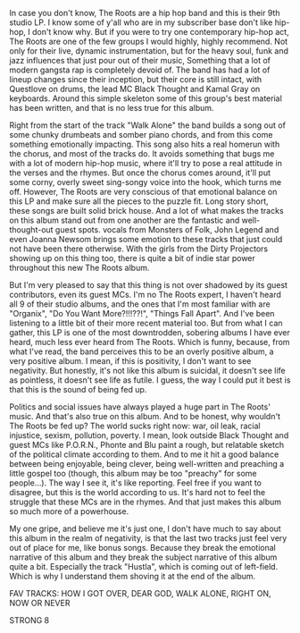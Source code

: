 In case you don't know, The Roots are a hip hop band and this is their 9th studio LP. I know some of y'all who are in my subscriber base don't like hip-hop, I don't know why. But if you were to try one contemporary hip-hop act, The Roots are one of the few groups I would highly, highly recommend. Not only for their live, dynamic instrumentation, but for the heavy soul, funk and jazz influences that just pour out of their music, Something that a lot of modern gangsta rap is completely devoid of. The band has had a lot of lineup changes since their inception, but their core is still intact, with Questlove on drums, the lead MC Black Thought and Kamal Gray on keyboards. Around this simple skeleton some of this group's best material has been written, and that is no less true for this album.

Right from the start of the track "Walk Alone" the band builds a song out of some chunky drumbeats and somber piano chords, and from this come something emotionally impacting. This song also hits a real homerun with the chorus, and most of the tracks do. It avoids something that bugs me with a lot of modern hip-hop music, where it'll try to pose a real attitude in the verses and the rhymes. But once the chorus comes around, it'll put some corny, overly sweet sing-songy voice into the hook, which turns me off. However, The Roots are very conscious of that emotional balance on this LP and make sure all the pieces to the puzzle fit. Long story short, these songs are built solid brick house. And a lot of what makes the tracks on this album stand out from one another are the fantastic and well-thought-out guest spots. vocals from Monsters of Folk, John Legend and even Joanna Newsom brings some emotion to these tracks that just could not have been there otherwise. With the girls from the Dirty Projectors showing up on this thing too, there is quite a bit of indie star power throughout this new The Roots album.

But I'm very pleased to say that this thing is not over shadowed by its guest contributors, even its guest MCs. I'm no The Roots expert, I haven't heard all 9 of their studio albums, and the ones that I'm most familiar with are "Organix", "Do You Want More?!!!??!", "Things Fall Apart". And I've been listening to a little bit of their more recent material too. But from what I can gather, this LP is one of the most downtrodden, sobering albums I have ever heard, much less ever heard from The Roots. Which is funny, because, from what I've read, the band perceives this to be an overly positive album, a very positive album. I mean, if this is positivity, I don't want to see negativity. But honestly, it's not like this album is suicidal, it doesn't see life as pointless, it doesn't see life as futile. I guess, the way I could put it best is that this is the sound of being fed up.

Politics and social issues have always played a huge part in The Roots' music. And that's also true on this album. And to be honest, why wouldn't The Roots be fed up? The world sucks right now: war, oil leak, racial injustice, sexism, pollution, poverty. I mean, look outside Black Thought and guest MCs like P.O.R.N., Phonte and Blu paint a rough, but relatable sketch of the political climate according to them. And to me it hit a good balance between being enjoyable, being clever, being well-written and preaching a little gospel too (though, this album may be too "preachy" for some people...). The way I see it, it's like reporting. Feel free if you want to disagree, but this is the world according to us. It's hard not to feel the struggle that these MCs are in the rhymes. And that just makes this album so much more of a powerhouse.

My one gripe, and believe me it's just one, I don't have much to say about this album in the realm of negativity, is that the last two tracks just feel very out of place for me, like bonus songs. Because they break the emotional narrative of this album and they break the subject narrative of this album quite a bit. Especially the track "Hustla", which is coming out of left-field. Which is why I understand them shoving it at the end of the album.

FAV TRACKS: HOW I GOT OVER, DEAR GOD, WALK ALONE, RIGHT ON, NOW OR NEVER

STRONG 8
